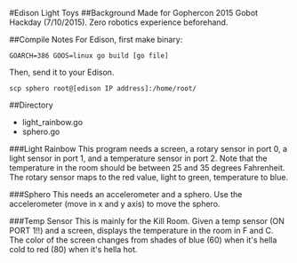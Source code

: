 #Edison Light Toys
##Background
Made for Gophercon 2015 Gobot Hackday (7/10/2015). Zero robotics experience beforehand.

##Compile Notes
For Edison, first make binary:

```GOARCH=386 GOOS=linux go build [go file]```

Then, send it to your Edison. 

```scp sphero root@[edison IP address]:/home/root/```

##Directory
* light_rainbow.go
* sphero.go

###Light Rainbow
This program needs a screen, a rotary sensor in port 0, a light sensor in port 1, and a temperature sensor in port 2. 
Note that the temperature in the room should be between 25 and 35 degrees Fahrenheit.
The rotary sensor maps to the red value, light to green, temperature to blue.

###Sphero
This needs an accelerometer and a sphero. Use the accelerometer (move in x and y axis) to move the sphero. 

###Temp Sensor
This is mainly for the Kill Room. Given a temp sensor (ON PORT 1!!) and a screen, displays the temperature in the room in F and C. The color of the screen changes from shades of blue (60) when it's hella cold to red (80) when it's hella hot.
